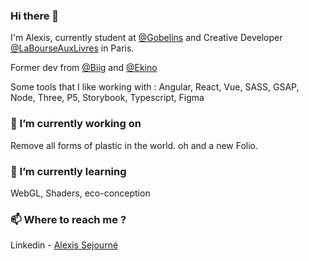 ### Hi there 👋


I'm Alexis, currently student at [@Gobelins](http://gobelins.fr/) and Creative Developer [@LaBourseAuxLivres](https://www.labourseauxlivres.fr) in Paris.

Former dev from [@Biig](https://www.biig.com) and [@Ekino](https://www.ekino.com)

Some tools that I like working with : Angular, React, Vue, SASS, GSAP, Node, Three, P5, Storybook, Typescript, Figma

### 🔭 I’m currently working on  
Remove all forms of plastic in the world.
oh and a new Folio.

### 🌱 I’m currently learning
WebGL, Shaders, eco-conception

### 📫 Where to reach me ?
Linkedin - [Alexis Sejourné](https://www.linkedin.com/in/alexis-sejourne)
<!--
**Ahlecss/Ahlecss** is a ✨ _special_ ✨ repository because its `README.md` (this file) appears on your GitHub profile.
-->
